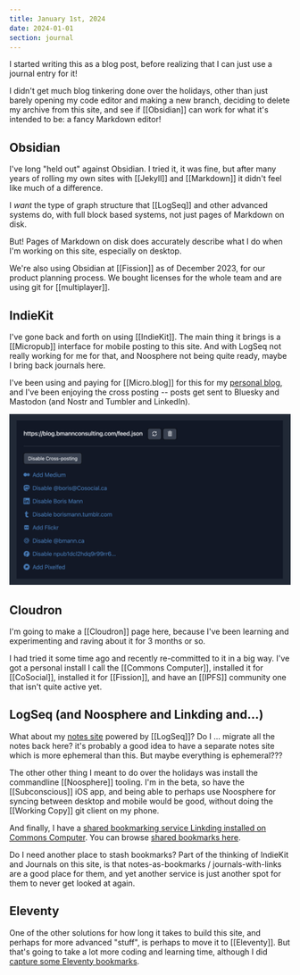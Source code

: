 ```yaml
---
title: January 1st, 2024
date: 2024-01-01
section: journal
---
```

I started writing this as a blog post, before realizing that I can just use a journal entry for it!

I didn't get much blog tinkering done over the holidays, other than just barely opening my code editor and making a new branch, deciding to delete my archive from this site, and see if [[Obsidian]] can work for what it's intended to be: a fancy Markdown editor!
## Obsidian
I've long "held out" against Obsidian. I tried it, it was fine, but after many years of rolling my own sites with [[Jekyll]] and [[Markdown]] it didn't feel like much of a difference.

I _want_ the type of graph structure that [[LogSeq]] and other advanced systems do, with full block based systems, not just pages of Markdown on disk.

But! Pages of Markdown on disk does accurately describe what I do when I'm working on this site, especially on desktop.

We're also using Obsidian at [[Fission]] as of December 2023, for our product planning process. We bought licenses for the whole team and are using git for [[multiplayer]].
## IndieKit

I've gone back and forth on using [[IndieKit]]. The main thing it brings is a [[Micropub]] interface for mobile posting to this site. And with LogSeq not really working for me for that, and Noosphere not being quite ready, maybe I bring back journals here.

I've been using and paying for [[Micro.blog]] for this for my [personal blog](https://blog.bmannconsulting.com), and I've been enjoying the cross posting -- posts get sent to Bluesky and Mastodon (and Nostr and Tumbler and LinkedIn).

![](/assets/microblog-cross-posting-screenshot.png)
## Cloudron
I'm going to make a [[Cloudron]] page here, because I've been learning and experimenting and raving about it for 3 months or so.

I had tried it some time ago and recently re-committed to it in a big way. I've got a personal install I call the [[Commons Computer]], installed it for [[CoSocial]], installed it for [[Fission]], and have an [[IPFS]] community one that isn't quite active yet.

## LogSeq (and Noosphere and Linkding and...)
What about my [notes site](https://notes.bmannconsulting.com) powered by [[LogSeq]]? Do I ... migrate all the notes back here? it's probably a good idea to have a separate notes site which is more ephemeral than this. But maybe everything is ephemeral???

The other other thing I meant to do over the holidays was install the commandline [[Noosphere]] tooling. I'm in the beta, so have the [[Subconscious]] iOS app, and being able to perhaps use Noosphere for syncing between desktop and mobile would be good, without doing the [[Working Copy]] git client on my phone.

And finally, I have a [shared bookmarking service Linkding installed on Commons Computer](https://commonscomputer.com/t/linkding-installed/25). You can browse [shared bookmarks here](https://links.commonscomputer.com/bookmarks/shared).

Do I need another place to stash bookmarks? Part of the thinking of IndieKit and Journals on this site, is that notes-as-bookmarks / journals-with-links are a good place for them, and yet another service is just another spot for them to never get looked at again.
## Eleventy
One of the other solutions for how long it takes to build this site, and perhaps for more advanced "stuff", is perhaps to move it to [[Eleventy]]. But that's going to take a lot more coding and learning time, although I did [capture some Eleventy bookmarks](https://links.commonscomputer.com/bookmarks/shared?q=%23eleventy).


